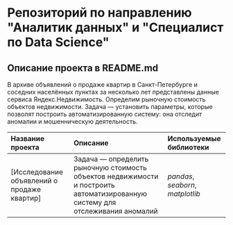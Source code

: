 # Репозиторий по направлению "Аналитик данных" и "Специалист по Data Science"

## Описание проекта в README.md

В архиве объявлений о продаже квартир в Санкт-Петербурге и соседних населённых пунктах за несколько лет представлены данные сервиса Яндекс.Недвижимость. Определим рыночную стоимость объектов недвижимости. 
Задача — установить параметры, которые позволят построить автоматизированную систему: она отследит аномалии и мошенническую деятельность.

| Название проекта | Описание | Используемые библиотеки | 
| :---------------------- | :---------------------- | :---------------------- |
| [Исследование объявлений о продаже квартир] | Задача — определить рыночную стоимость объектов недвижимости и построить автоматизированную систему для отслеживания аномалий | *pandas*, *seaborn*, *matplotlib* |